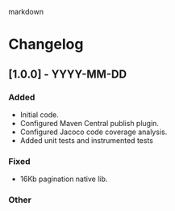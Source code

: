 markdown
# Changelog

## [1.0.0] - YYYY-MM-DD
### Added
- Initial code.
- Configured Maven Central publish plugin.
- Configured Jacoco code coverage analysis.
- Added unit tests and instrumented tests 
### Fixed
- 16Kb pagination native lib.

### Other
